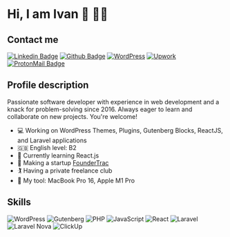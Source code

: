 # Hi, I am Ivan :wave: :man_technologist:

## Contact me

[![Linkedin Badge](https://img.shields.io/badge/-LinkedIn-0072b1?style=flat&logo=Linkedin&logoColor=white&link=https://www.linkedin.com/in/ivan-hryhorenko-455b48126/)](https://www.linkedin.com/in/ivan-hryhorenko-455b48126/) 
[![Github Badge](https://img.shields.io/badge/-GitHub-181717?style=flat&logo=github&logoColor=white&link=https://github.com/land0r/)](https://www.github.com/land0r/) 
[![WordPress](https://img.shields.io/badge/-WordPress.org-grey?style=flat&logo=wordpress&logoColor=white&link=https://profiles.wordpress.org/land0r/)](https://profiles.wordpress.org/land0r/) 
[![Upwork](https://img.shields.io/badge/-Upwork-green?style=flat&logo=upwork&logoColor=white&link=https://www.upwork.com/freelancers/~01db30e7f5fb9e2f48)](https://www.upwork.com/freelancers/~01db30e7f5fb9e2f48) 
[![ProtonMail Badge](https://img.shields.io/badge/-ivan.hrk@protonmail.com-8b89cc?style=flat&logo=ProtonMail&logoColor=white&link=mailto:ivan.hrk@protonmail.com)](mailto:ivan.hrk@protonmail.com) 

## Profile description

Passionate software developer with experience in web development and a knack for problem-solving since 2016. Always eager to learn and collaborate on new projects. You're welcome!

- :computer: Working on WordPress Themes, Plugins, Gutenberg Blocks, ReactJS, and Laravel applications
- :gb: English level: B2
- :book: Currently learning React.js
- :volcano: Making a startup [FounderTrac](https://foundertrac.com)
- :golfing: Having a private freelance club
- :green_apple: My tool: MacBook Pro 16, Apple M1 Pro 

## Skills

![WordPress](https://img.shields.io/badge/Wordpress-21759B?style=for-the-badge&logo=wordpress&logoColor=white) 
![Gutenberg](https://img.shields.io/badge/Gutenberg-black?style=for-the-badge&logo=gutenberg&logoColor=white) 
![PHP](https://img.shields.io/badge/PHP-777BB4?style=for-the-badge&logo=php&logoColor=white) 
![JavaScript](https://img.shields.io/badge/Javascript-F7DF1E?style=for-the-badge&logo=php&logoColor=black)
![React](https://img.shields.io/badge/React-61DAFB?style=for-the-badge&logo=react&logoColor=black)
![Laravel](https://img.shields.io/badge/Laravel-FF2D20?style=for-the-badge&logo=laravel&logoColor=black)
![Laravel Nova](https://img.shields.io/badge/Nova-252D37?style=for-the-badge&logo=laravel-nova&logoColor=white)
![ClickUp](https://img.shields.io/badge/Clickup-7B68EE?style=for-the-badge&logo=clickup&logoColor=white)
